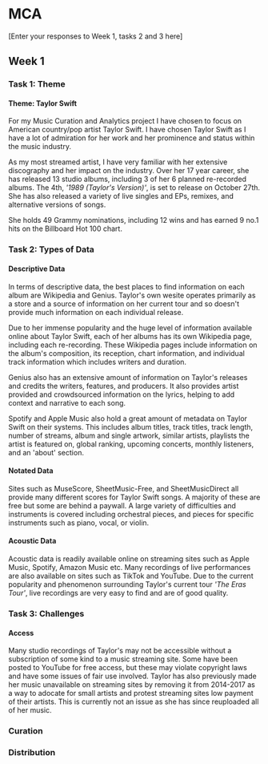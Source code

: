 # MCA
\[Enter your responses to Week 1, tasks 2 and 3 here\]

## Week 1
### Task 1: Theme 
#### Theme: Taylor Swift
For my Music Curation and Analytics project I have chosen to focus on American country/pop artist Taylor Swift. I have chosen Taylor Swift as I have a lot of admiration for her work and her prominence and status within the music industry.

As my most streamed artist, I have very familiar with her extensive discography and her impact on the industry. Over her 17 year career, she has released 13 studio albums, including 3 of her 6 planned re-recorded albums. The 4th, *'1989 (Taylor's Version)'*, is set to release on October 27th. She has also released a variety of live singles and EPs, remixes, and alternative versions of songs.

She holds 49 Grammy nominations, including 12 wins and has earned 9 no.1 hits on the Billboard Hot 100 chart.

### Task 2: Types of Data
#### Descriptive Data
In terms of descriptive data, the best places to find information on each album are Wikipedia and Genius. Taylor's own wesite operates primarily as a store and a source of information on her current tour and so doesn't provide much information on each individual release. 

Due to her immense popularity and the huge level of information available online about Taylor Swift, each of her albums has its own Wikipedia page, including each re-recording. These Wikipedia pages include information on the album's composition, its reception, chart information, and individual track information which includes writers and duration. 

Genius also has an extensive amount of information on Taylor's releases and credits the writers, features, and producers. It also provides artist provided and crowdsourced information on the lyrics, helping to add context and narrative to each song. 

Spotify and Apple Music also hold a great amount of metadata on Taylor Swift on their systems. This includes album titles, track titles, track length, number of streams, album and single artwork, similar artists, playlists the artist is featured on, global ranking, upcoming concerts, monthly listeners, and an 'about' section. 

#### Notated Data 
Sites such as MuseScore, SheetMusic-Free, and SheetMusicDirect all provide many different scores for Taylor Swift songs. A majority of these are free but some are behind a paywall. A large variety of difficulties and instruments is covered including orchestral pieces, and pieces for specific instruments such as piano, vocal, or violin. 

#### Acoustic Data
Acoustic data is readily available online on streaming sites such as Apple Music, Spotify, Amazon Music etc. Many recordings of live performances are also available on sites such as TikTok and YouTube. Due to the current popularity and phenomenon surrounding Taylor's current tour *'The Eras Tour'*, live recordings are very easy to find and are of good quality. 

### Task 3: Challenges
#### Access
Many studio recordings of Taylor's may not be accessible without a subscription of some kind to a music streaming site. Some have been posted to YouTube for free access, but these may violate copyright laws and have some issues of fair use involved. Taylor has also previously made her music  unavailable on streaming sites by removing it from 2014-2017 as a way to adocate for small artists and protest streaming sites low payment of their artists. This is currently not an issue as she has since reuploaded all of her music. 

### Curation

### Distribution 
